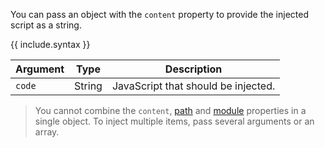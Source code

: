 You can pass an object with the `content` property to provide the injected script as a string.

{{ include.syntax }}

Argument  | Type   | Description
--------- | ------ | ----------------------------------------
`code` | String | JavaScript that should be injected.

> You cannot combine the `content`, [path](#inject-a-javascript-file) and [module](#inject-a-module) properties in a single object. To inject multiple items, pass several arguments or an array.